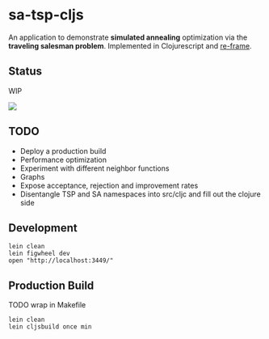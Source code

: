 # sa-tsp-cljs

An application to demonstrate **simulated annealing** optimization via the **traveling salesman problem**.
Implemented in Clojurescript and [re-frame](https://github.com/Day8/re-frame).


## Status

WIP

<img src="https://raw.github.com/perrygeo/sa-tsp-cljs/master/screenshot.png"/>


## TODO

* Deploy a production build
* Performance optimization
* Experiment with different neighbor functions
* Graphs
* Expose acceptance, rejection and improvement rates
* Disentangle TSP and SA namespaces into src/cljc and fill out the clojure side

## Development

```
lein clean
lein figwheel dev
open "http://localhost:3449/"
```

## Production Build

TODO wrap in Makefile

```
lein clean
lein cljsbuild once min
```
